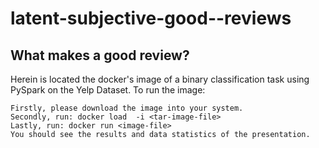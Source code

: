 # latent-subjective-good--reviews
## What makes a good review?
Herein is located the docker's image of a binary classification task using PySpark on the Yelp Dataset. 
To run the image:
```
Firstly, please download the image into your system.
Secondly, run: docker load  -i <tar-image-file>
Lastly, run: docker run <image-file>
You should see the results and data statistics of the presentation.
```
